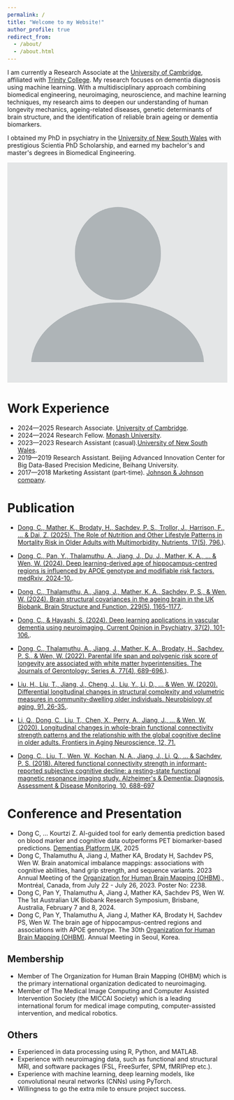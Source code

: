 ```yaml
---
permalink: /
title: "Welcome to my Website!"
author_profile: true
redirect_from: 
  - /about/
  - /about.html
---
```


I am currently a Research Associate at the [University of Cambridge](https://www.psychol.cam.ac.uk/), affiliated with [Trinity College](https://www.trin.cam.ac.uk/). My research focuses on dementia diagnosis using machine learning. With a multidisciplinary approach combining biomedical engineering, neuroimaging, neuroscience, and machine learning techniques, my research aims to deepen our understanding of human longevity mechanics, ageing-related diseases, genetic determinants of brain structure, and the identification of reliable brain ageing or dementia biomarkers.

I obtained my PhD in psychiatry in the [University of New South Wales](https://www.cheba.unsw.edu.au/) with prestigious Scientia PhD Scholarship, and earned my bachelor's and master's degrees in Biomedical Engineering. 

![Editing a markdown file for a talk](/images/profile.png)


Work Experience
======
* 2024—2025 Research Associate. [University of Cambridge](https://www.psychol.cam.ac.uk/).
* 2024—2024 Research Fellow. [Monash University](https://www.monash.edu/medicine).
* 2023—2023 Research Assistant (casual).[University of New South Wales](https://www.cheba.unsw.edu.au/).
* 2019—2019 Research Assistant. Beijing Advanced Innovation Center for Big Data-Based Precision Medicine, Beihang University.
* 2017—2018 Marketing Assistant (part-time). [Johnson & Johnson company](https://www.jnj.com/).

Publication
======
* [Dong, C., Mather, K., Brodaty, H., Sachdev, P. S., Trollor, J., Harrison, F., ... & Dai, Z. (2025). The Role of Nutrition and Other Lifestyle Patterns in Mortality Risk in Older Adults with Multimorbidity. Nutrients, 17(5), 796.](https://www.mdpi.com/2072-6643/17/5/796)).

* [Dong, C., Pan, Y., Thalamuthu, A., Jiang, J., Du, J., Mather, K. A., ... & Wen, W. (2024). Deep learning-derived age of hippocampus-centred regions is influenced by APOE genotype and modifiable risk factors. medRxiv, 2024-10.](https://www.medrxiv.org/content/10.1101/2024.10.27.24316212v1).

* [Dong, C., Thalamuthu, A., Jiang, J., Mather, K. A., Sachdev, P. S., & Wen, W. (2024). Brain structural covariances in the ageing brain in the UK Biobank. Brain Structure and Function, 229(5), 1165-1177.](https://link.springer.com/article/10.1007/s00429-024-02794-4).

* [Dong, C., & Hayashi, S. (2024). Deep learning applications in vascular dementia using neuroimaging. Current Opinion in Psychiatry, 37(2), 101-106.](https://journals.lww.com/co-psychiatry/abstract/2024/03000/deep_learning_applications_in_vascular_dementia.8.aspx).

* [Dong, C., Thalamuthu, A., Jiang, J., Mather, K. A., Brodaty, H., Sachdev, P. S., & Wen, W. (2022). Parental life span and polygenic risk score of longevity are associated with white matter hyperintensities. The Journals of Gerontology: Series A, 77(4), 689-696.](https://academic.oup.com/biomedgerontology/article/77/4/689/6409172?login=false)).

* [Liu, H., Liu, T., Jiang, J., Cheng, J., Liu, Y., Li, D., ... & Wen, W. (2020). Differential longitudinal changes in structural complexity and volumetric measures in community-dwelling older individuals. Neurobiology of aging, 91, 26-35.](https://www.sciencedirect.com/science/article/abs/pii/S0197458020300567?via%3Dihub).

* [Li, Q., Dong, C., Liu, T., Chen, X., Perry, A., Jiang, J., ... & Wen, W. (2020). Longitudinal changes in whole-brain functional connectivity strength patterns and the relationship with the global cognitive decline in older adults. Frontiers in Aging Neuroscience, 12, 71.](https://www.frontiersin.org/journals/aging-neuroscience/articles/10.3389/fnagi.2020.00071/full)

* [Dong, C., Liu, T., Wen, W., Kochan, N. A., Jiang, J., Li, Q., ... & Sachdev, P. S. (2018). Altered functional connectivity strength in informant-reported subjective cognitive decline: a resting-state functional magnetic resonance imaging study. Alzheimer's & Dementia: Diagnosis, Assessment & Disease Monitoring, 10, 688-697](https://www.sciencedirect.com/science/article/pii/S2352872918300630)
 

Conference and Presentation
======
* Dong C, … Kourtzi Z. AI-guided tool for early dementia prediction based on blood marker and cognitive data outperforms PET biomarker-based predictions. [Dementias Platform UK](https://www.dementiasplatform.uk/), 2025
* Dong C, Thalamuthu A, Jiang J, Mather KA, Brodaty H, Sachdev PS, Wen W. Brain anatomical imbalance mappings: associations with cognitive abilities, hand grip strength, and sequence variants. 2023 Annual Meeting of the [Organization for Human Brain Mapping (OHBM)](https://www.humanbrainmapping.org/i4a/pages/index.cfm?pageid=1)., Montréal, Canada, from July 22 - July 26, 2023. Poster No: 2238.
* Dong C, Pan Y, Thalamuthu A, Jiang J, Mather KA, Sachdev PS, Wen W. The 1st Australian UK Biobank Research Symposium, Brisbane, Australia, February 7 and 8, 2024.
* Dong C, Pan Y, Thalamuthu A, Jiang J, Mather KA, Brodaty H, Sachdev PS, Wen W. The brain age of hippocampus-centred regions and associations with APOE genotype. The 30th [Organization for Human Brain Mapping (OHBM)](https://www.humanbrainmapping.org/i4a/pages/index.cfm?pageid=1). Annual Meeting in Seoul, Korea.


Membership
------
* Member of The Organization for Human Brain Mapping (OHBM) which is the primary international organization dedicated to neuroimaging.
* Member of The Medical Image Computing and Computer Assisted Intervention Society (the MICCAI Society) which is a leading international forum for medical image computing, computer-assisted intervention, and medical robotics.

Others
------
*	Experienced in data processing using R, Python, and MATLAB.
*	Experience with neuroimaging data, such as functional and structural MRI, and software packages (FSL, FreeSurfer, SPM, fMRIPrep etc.).
*	Experience with machine learning, deep learning models, like convolutional neural networks (CNNs) using PyTorch.
*	Willingness to go the extra mile to ensure project success.  

